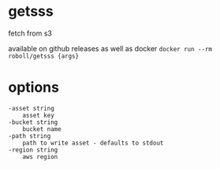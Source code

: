 # getsss

fetch from s3

available on github releases as well as docker `docker run --rm roboll/getsss {args}`

# options

    -asset string
        asset key
    -bucket string
        bucket name
    -path string
        path to write asset - defaults to stdout
    -region string
        aws region
